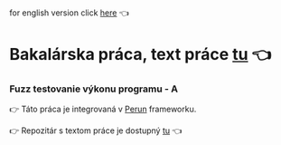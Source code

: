 for english version click [here](README-en.md) :point_left:

# Bakalárska práca, text práce [tu](https://www.fit.vut.cz/study/thesis-file/19090/19090.pdf) :point_left:

### Fuzz testovanie výkonu programu - A

:point_right: Táto práca je integrovaná v [Perun](https://github.com/tfiedor/perun/tree/master/perun/fuzz) frameworku.

:point_right: Repozitár s textom práce je dostupný [tu](https://github.com/xlisci02/PerunFuzz-BP) :point_left: